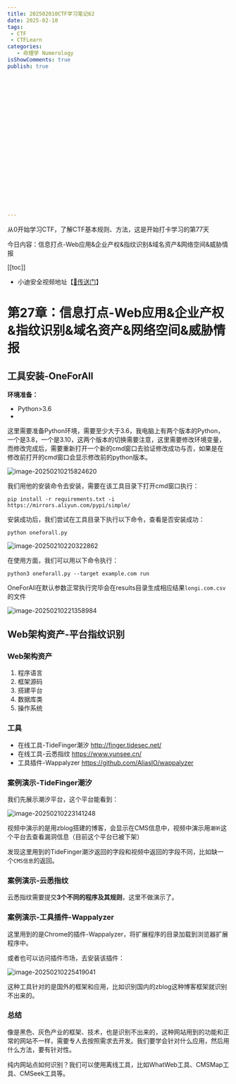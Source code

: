```yaml
---
title: 202502010CTF学习笔记62
date: 2025-02-10
tags:
 - CTF
 - CTFLearn
categories:
   - 命理学 Numerology
isShowComments: true
publish: true























---
```


<Boxx/>

从0开始学习CTF，了解CTF基本规则、方法，这是开始打卡学习的第77天

今日内容：信息打点-Web应用&企业产权&指纹识别&域名资产&网络空间&威胁情报

[[toc]]

- 小迪安全视频地址【[🔗传送门]([https://www.bilibili.com/video/BV123yAYMEwb/)】

<!-- more -->

# 第27章：信息打点-Web应用&企业产权&指纹识别&域名资产&网络空间&威胁情报

## 工具安装-OneForAll

**环境准备：**

- Python>3.6
- 

这里需要准备Python环境，需要至少大于3.6，我电脑上有两个版本的Python，一个是3.8，一个是3.10，这两个版本的切换需要注意，这里需要修改环境变量，而修改完成后，需要重新打开一个新的cmd窗口去验证修改成功与否，如果是在修改前打开的cmd窗口会显示修改前的python版本。

![image-20250210215824620](/img/ctfLearn/image-20250210215824620.png)

我们用他的安装命令去安装，需要在该工具目录下打开cmd窗口执行：

```
pip install -r requirements.txt -i https://mirrors.aliyun.com/pypi/simple/
```

安装成功后，我们尝试在工具目录下执行以下命令，查看是否安装成功：

```
python oneforall.py
```

![image-20250210220322862](/img/ctfLearn/image-20250210220322862.png)

在使用方面，我们可以用以下命令执行：

```
python3 oneforall.py --target example.com run
```

OneForAll在默认参数正常执行完毕会在results目录生成相应结果`longi.com.csv`的文件

![image-20250210221358984](/img/ctfLearn/image-20250210221358984.png)





## Web架构资产-平台指纹识别



### Web架构资产

1. 程序语言
2. 框架源码
3. 搭建平台
4. 数据库类
5. 操作系统



### 工具

- 在线工具-TideFinger潮汐  http://finger.tidesec.net/  
- 在线工具-云悉指纹  https://www.yunsee.cn/
- 工具插件-Wappalyzer  https://github.com/AliasIO/wappalyzer



### 案例演示-TideFinger潮汐

我们先展示潮汐平台，这个平台能看到：

![image-20250210223141248](/img/ctfLearn/image-20250210223141248.png)

视频中演示的是用zblog搭建的博客，会显示在CMS信息中，视频中演示用`潮听`这个平台去查看漏洞信息（目前这个平台已被下架）

发现这里用到的TideFinger潮汐返回的字段和视频中返回的字段不同，比如缺一个`CMS信息`的返回。



### 案例演示-云悉指纹

云悉指纹需要提交**3个不同的程序及其规则**，这里不做演示了。



### 案例演示-工具插件-Wappalyzer

这里用到的是Chrome的插件-Wappalyzer，将扩展程序的目录加载到浏览器扩展程序中。

或者也可以访问插件市场，去安装该插件：

![image-20250210225419041](/img/ctfLearn/image-20250210225419041.png)

这种工具针对的是国外的框架和应用，比如识别国内的zblog这种博客框架就识别不出来的。



### 总结

像是黑色、灰色产业的框架、技术，也是识别不出来的，这种网站用到的功能和正常的网站不一样，需要专人去按照需求去开发。我们要学会针对什么应用，然后用什么方法，要有针对性。

纯内网站点如何识别？我们可以使用离线工具，比如WhatWeb工具、CMSMap工具、CMSeek工具等。



